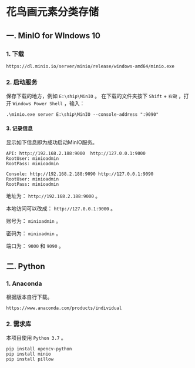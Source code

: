 # 花鸟画元素分类存储

## 一. MinIO for WIndows 10

### 1. 下载

```
https://dl.minio.io/server/minio/release/windows-amd64/minio.exe
```

### 2. 启动服务

保存下载的地方，例如 `E:\ship\MinIO` 。
在下载的文件夹按下 `Shift` + `右键` ，打开 `Windows Power Shell` ，输入： 

```
.\minio.exe server E:\ship\MinIO --console-address ":9090"
```

#### 3. 记录信息

显示如下信息即为成功启动MinIO服务。

```
API: http://192.168.2.188:9000  http://127.0.0.1:9000
RootUser: minioadmin
RootPass: minioadmin

Console: http://192.168.2.188:9090 http://127.0.0.1:9090
RootUser: minioadmin
RootPass: minioadmin
```

地址为： `http://192.168.2.188:9000` 。

本地访问可以改成： `http://127.0.0.1:9000` 。

账号为： `minioadmin` 。

密码为： `minioadmin` 。

端口为： `9000` 和 `9090` 。

## 二. Python

### 1. Anaconda

根据版本自行下载。

```
https://www.anaconda.com/products/individual
```

### 2. 需求库

本项目使用 `Python 3.7` 。

```
pip install opencv-python
pip install minio
pip install pillow
```